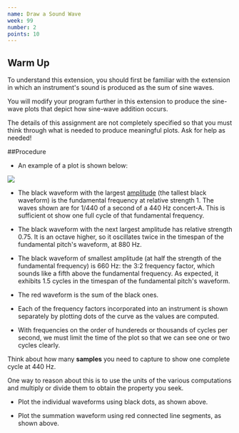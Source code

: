 ```yaml
---
name: Draw a Sound Wave
week: 99
number: 2
points: 10
---
```


## Warm Up

To understand this extension, you should first be familiar with the 
extension in which an instrument\'s sound is produced as the sum of
sine waves.

You will modify your program further in this extension to produce the sine-wave
plots that depict how sine-wave addition occurs.

The details of this assignment are not completely specified so that
you must think through what is needed to produce meaningful plots.
Ask for help as needed!

##Procedure

* An example of a plot is shown below:

![](../../../extensions/instr.jpg)

* The black waveform with the largest <a href="http://en.wikipedia.org/wiki/Amplitude">amplitude</a> (the tallest black waveform) is the fundamental frequency at relative strength 1.  The waves shown are for 1/440 of a second of a 440 Hz concert-A.  This is sufficient ot show one full cycle of that fundamental frequency.

* The black waveform with the next largest amplitude has relative strength 0.75.  It is
an octave higher, so it oscillates twice in the timespan of the
fundamental pitch\'s waveform, at 880 Hz.

* The black waveform of smallest amplitude (at half the strength of the fundamental frequency) is 660 Hz: the 3:2 frequency factor, which sounds like a fifth above the fundamental frequency.  As expected, it exhibits  1.5 cycles in the timespan of the fundamental pitch\'s waveform.

* The red waveform is the sum of the black ones.

* Each of the frequency factors incorporated into an instrument is shown separately by plotting dots of the curve as the values are computed.

* With frequencies on the order of hundereds or thousands of cycles per second, we must limit the time of the plot so that we can see one or two cycles clearly.

Think about how many **samples** you need to capture to show
one complete cycle at 440 Hz.  

One way to reason about this is to use
the units of the various computations and multiply or divide them to obtain
the property you seek.

* Plot the individual waveforms using black dots, as shown above.

* Plot the summation waveform using red connected line segments, as shown
	above.